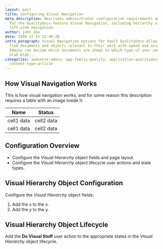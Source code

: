 ```yaml
---
layout: post
title: Configuring Visual Navigation
meta_description: Describes administrator configuration requirements and options
  for the QualityDocs feature Visual Navigation, including heirarchy views and
  left-side navigation.
author: john_doe
date: 2020-12-15 12:40:28
intro_paragraph: Visual Navigation options for Vault QualityDocs allow users to
  find documents and objects relevant to their work with speed and accuracy.
  Admins can decide which documents are shown to which type of user and blah
  blah blah...
categories: audience-admin; app-family-quality; application-qualitydocs;
  content-type-article
---
```

## How Visual Navigation Works

This is how visual navigation works, and for some reason this description requires a table with an image inside it:

<table>
<thead>
  <tr>
    <th>Name</th>
    <th>Status</th>
  </tr>
</thead>
<tbody>
  <tr>
    <td>cell1 data</td>
    <td>cell2 data</td>
  </tr>
<tr>
    <td>cell1 data</td>
    <td>cell2 data</td>
  </tr>
</tbody>
</table>

## Configuration Overview

* Configure the *Visual Hierarchy* object fields and page layout.
* Configure the *Visual Hierarchy* object lifecycle user actions and state types.

## Visual Hierarchy Object Configuration

Configure the *Visual Hierarchy* object fields:

1. Add the x to the x.
2. Add the y to the y.

## Visual Hierarchy Object Lifecycle

Add the **Do Visual Stuff** user action to the appropriate states in the *Visual Hierarchy* object lifecycle.